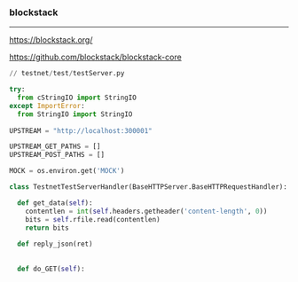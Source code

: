 ### blockstack
---
https://blockstack.org/

https://github.com/blockstack/blockstack-core

```py
// testnet/test/testServer.py

try: 
  from cStringIO import StringIO
except ImportError:
  from StringIO import StringIO
  
UPSTREAM = "http://localhost:300001"

UPSTREAM_GET_PATHS = []
UPSTREAM_POST_PATHS = []

MOCK = os.environ.get('MOCK')

class TestnetTestServerHandler(BaseHTTPServer.BaseHTTPRequestHandler):

  def get_data(self):
    contentlen = int(self.headers.getheader('content-length', 0))
    bits = self.rfile.read(contentlen)
    return bits
  
  def reply_json(ret)
  
  
  def do_GET(self):

```

```
```

```
```
